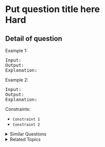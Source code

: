 # Put question title here<br> Hard

## Detail of question

Example 1:

<pre>
Input:
Output:
Explanation:
</pre>

Example 2:

<pre>
Input:
Output:
Explanation:
</pre>

Constraints:

-   `Constraint 1`
-   `Constraint 2`

<details>
<summary> Similar Questions </summary>

-   `Question 1`
-   `Question 2`
-   `Question 3`

</details>

<details>
<summary> Related Topics </summary>

-   `Topic 1`
-   `Topic 2`

</details>
